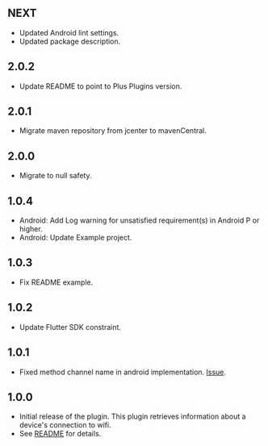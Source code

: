 ## NEXT

* Updated Android lint settings.
* Updated package description.

## 2.0.2

* Update README to point to Plus Plugins version.

## 2.0.1

* Migrate maven repository from jcenter to mavenCentral.

## 2.0.0

* Migrate to null safety.

## 1.0.4

* Android: Add Log warning for unsatisfied requirement(s) in Android P or higher.
* Android: Update Example project.

## 1.0.3

* Fix README example.

## 1.0.2

* Update Flutter SDK constraint.

## 1.0.1

* Fixed method channel name in android implementation. [Issue](https://github.com/flutter/flutter/issues/69073).

## 1.0.0

* Initial release of the plugin. This plugin retrieves information about a device's connection to wifi.
* See [README](./README.md) for details.
